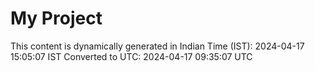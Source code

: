 # My Project

This content is dynamically generated in Indian Time (IST): 2024-04-17 15:05:07 IST
Converted to UTC: 2024-04-17 09:35:07 UTC
